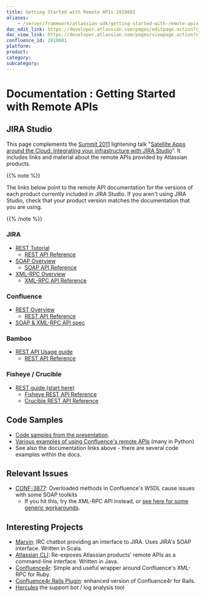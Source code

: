 ```yaml
---
title: Getting Started with Remote APIs 2818681
aliases:
    - /server/framework/atlassian-sdk/getting-started-with-remote-apis-2818681.html
dac_edit_link: https://developer.atlassian.com/pages/editpage.action?cjm=wozere&pageId=2818681
dac_view_link: https://developer.atlassian.com/pages/viewpage.action?cjm=wozere&pageId=2818681
confluence_id: 2818681
platform:
product:
category:
subcategory:
---
```

# Documentation : Getting Started with Remote APIs

## JIRA Studio

This page complements the <a href="http://summit.atlassian.com/" class="external-link">Summit 2011</a> lightening talk "<a href="http://summit.atlassian.com/archives/plugin-devs/integrating-infrastructure-with-jira" class="external-link">Satellite Apps around the Cloud: Integrating your infrastructure with JIRA Studio</a>". It includes links and material about the remote APIs provided by Atlassian products.

{{% note %}}

The links below point to the remote API documentation for the versions of each product currently included in JIRA Studio. If you aren't using JIRA Studio, check that your product version matches the documentation that you are using.

{{% /note %}}

### JIRA

-   <a href="http://confluence.atlassian.com/display/JIRA043/JIRA+REST+API+%28Alpha%29+Tutorial" class="external-link">REST Tutorial</a>
    -   <a href="http://docs.atlassian.com/jira/REST/4.3/" class="external-link">REST API Reference</a>
-   <a href="http://confluence.atlassian.com/display/JIRA043/Creating+a+SOAP+Client" class="external-link">SOAP Overview</a>
    -   <a href="http://docs.atlassian.com/rpc-jira-plugin/4.3/index.html?com/atlassian/jira/rpc/soap/JiraSoapServiceImpl.html" class="external-link">SOAP API Reference</a>
-   <a href="http://confluence.atlassian.com/display/JIRA043/JIRA+XML-RPC+Overview" class="external-link">XML-RPC Overview</a>
    -   <a href="http://docs.atlassian.com/software/jira/docs/api/rpc-jira-plugin/4.3/index.html?com/atlassian/jira/rpc/xmlrpc/XmlRpcService.html" class="external-link">XML-RPC API Reference</a>

### Confluence

-   <a href="http://confluence.atlassian.com/display/CONFDEV/Confluence+REST+APIs" class="external-link">REST Overview</a>
    -   <a href="http://docs.atlassian.com/atlassian-confluence/REST/3.5/" class="external-link">REST API Reference</a>
-   <a href="http://confluence.atlassian.com/display/CONFDEV/Remote+API+Specification" class="external-link">SOAP &amp; XML-RPC API spec</a>

### Bamboo

-   <a href="http://confluence.atlassian.com/display/BAMBOO026/Using+the+Bamboo+REST+APIs" class="external-link">REST API Usage guide</a>
    -   <a href="http://confluence.atlassian.com/display/BAMBOO026/Bamboo+REST+Resources" class="external-link">REST API Reference</a>

### Fisheye / Crucible

-   <a href="http://confluence.atlassian.com/display/FECRUDEV/REST+API+Guide" class="external-link">REST guide (start here)</a>
    -   <a href="http://docs.atlassian.com/fisheye-crucible/latest/wadl/fisheye.html" class="external-link">Fisheye REST API Reference</a>
    -   <a href="http://docs.atlassian.com/fisheye-crucible/latest/wadl/crucible.html" class="external-link">Crucible REST API Reference</a>

## Code Samples

-   <a href="https://bitbucket.org/rewbs/satellites-talk-samples/src" class="external-link">Code samples from the presentation</a>.
-   <a href="http://confluence.atlassian.com/display/DISC/Scripts" class="external-link">Various examples of using Confluence's remote APIs</a> (many in Python)
-   See also the documentation links above - there are several code examples within the docs.

## Relevant Issues

-   <a href="https://jira.atlassian.com/browse/CONF-3877" class="external-link">CONF-3877</a>: Overloaded methods in Confluence's WSDL cause issues with some SOAP toolkits
    -   If you hit this, try the XML-RPC API instead, or <a href="http://stackoverflow.com/questions/6136953/how-to-consume-wsdl-that-defines-overloaded-functions-using-groovy-or-ruby" class="external-link">see here for some generic workarounds</a>.

## Interesting Projects

-   <a href="https://studio.atlassian.com/browse/MRVN" class="external-link">Marvin</a>: IRC chatbot providing an interface to JIRA. Uses JIRA's SOAP interface. Written in Scala.
-   <a href="https://studio.plugins.atlassian.com/wiki/display/ACLI/Atlassian+Command+Line+Interface" class="external-link">Atlassian CLI</a>: Re-exposes Atlassian products' remote APIs as a command-line interface. Written in Java.
-   <a href="http://confluence.atlassian.com/display/DISC/Confluence4r" class="external-link">Confluence4r</a>: Simple and useful wrapper around Confluence's XML-RPC for Ruby.
-   <a href="http://confluence.atlassian.com/display/DISC/Confluence4r+Rails+Plugin" class="external-link">Confluence4r Rails Plugin</a>: enhanced version of Confluence4r for Rails.
-   <a href="http://confluence.atlassian.com/display/Support/Hercules" class="external-link">Hercules</a> the support bot / log analysis tool





















































































































































































































































